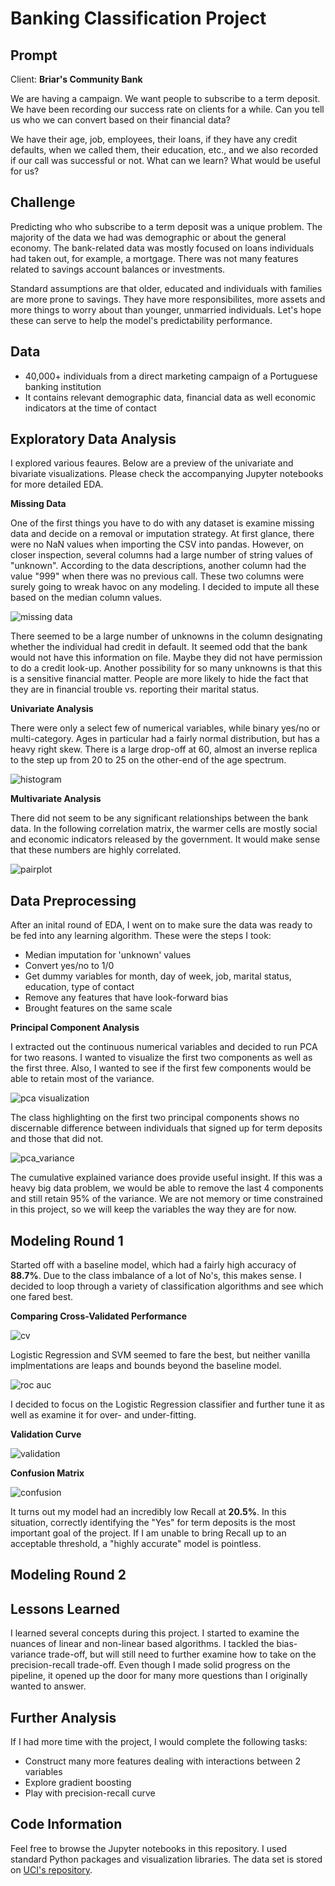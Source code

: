 # Banking Classification Project

## Prompt

Client: **Briar's Community Bank**

We are having a campaign. We want people to subscribe to a term deposit. We have been recording our success rate on clients for a while. Can you tell us who we can convert based on their financial data?

We have their age, job, employees, their loans, if they have any credit defaults, when we called them, their education, etc., and we also recorded if our call was successful or not. What can we learn? What would be useful for us?

## Challenge

Predicting who who subscribe to a term deposit was a unique problem. The majority of the data we had was demographic or about the general economy. The bank-related data was mostly focused on loans individuals had taken out, for example, a mortgage. There was not many features related to savings account balances or investments.

Standard assumptions are that older, educated and individuals with families are more prone to savings. They have more responsibilites, more assets and more things to worry about than younger, unmarried individuals. Let's hope these can serve to help the model's predictability performance.

## Data

- 40,000+ individuals from a direct marketing campaign of a Portuguese banking institution
- It contains relevant demographic data, financial data as well economic indicators at the time of contact

## Exploratory Data Analysis

I explored various feaures. Below are a preview of the univariate and bivariate visualizations. Please check the accompanying Jupyter notebooks for more detailed EDA.

**Missing Data**

One of the first things you have to do with any dataset is examine missing data and decide on a removal or imputation strategy. At first glance, there were no NaN values when importing the CSV into pandas. However, on closer inspection, several columns had a large number of string values of "unknown". According to the data descriptions, another column had the value "999" when there was no previous call. These two columns were surely going to wreak havoc on any modeling. I decided to impute all these based on the median column values.

![missing data](images/missing_data.png)

There seemed to be a large number of unknowns in the column designating whether the individual had credit in default. It seemed odd that the bank would not have this information on file. Maybe they did not have permission to do a credit look-up. Another possibility for so many unknowns is that this is a sensitive financial matter. People are more likely to hide the fact that they are in financial trouble vs. reporting their marital status.

**Univariate Analysis**

There were only a select few of numerical variables, while binary yes/no or multi-category. Ages in particular had a fairly normal distribution, but has a heavy right skew. There is a large drop-off at 60, almost an inverse replica to the step up from 20 to 25 on the other-end of the age spectrum.

![histogram](images/ages.png)

**Multivariate Analysis**

There did not seem to be any significant relationships between the bank data. In the following correlation matrix, the warmer cells are mostly social and economic indicators released by the government. It would make sense that these numbers are highly correlated.

![pairplot](images/matrix.png)

## Data Preprocessing

After an inital round of EDA, I went on to make sure the data was ready to be fed into any learning algorithm. These were the steps I took:

- Median imputation for 'unknown' values
- Convert yes/no to 1/0
- Get dummy variables for month, day of week, job, marital status, education, type of contact
- Remove any features that have look-forward bias
- Brought features on the same scale

**Principal Component Analysis**

I extracted out the continuous numerical variables and decided to run PCA for two reasons. I wanted to visualize the first two components as well as the first three. Also, I wanted to see if the first few components would be able to retain most of the variance.

![pca visualization](images/pca_visual.png)

The class highlighting on the first two principal components shows no discernable difference between individuals that signed up for term deposits and those that did not.

![pca_variance](images/pca_variance.png)

The cumulative explained variance does provide useful insight. If this was a heavy big data problem, we would be able to remove the last 4 components and still retain 95% of the variance. We are not memory or time constrained in this project, so we will keep the variables the way they are for now.

## Modeling Round 1

Started off with a baseline model, which had a fairly high accuracy of **88.7%**. Due to the class imbalance of a lot of No's, this makes sense. I decided to loop through a variety of classification algorithms and see which one fared best.

**Comparing Cross-Validated Performance**

![cv](images/accuracy_comparison.png)

Logistic Regression and SVM seemed to fare the best, but neither vanilla implmentations are leaps and bounds beyond the baseline model.

![roc auc](images/roc_auc.png)

I decided to focus on the Logistic Regression classifier and further tune it as well as examine it for over- and under-fitting.

**Validation Curve**

![validation](images/validation_curve.png)

**Confusion Matrix**

![confusion](images/confusion_matrix.png)

It turns out my model had an incredibly low Recall at **20.5%**. In this situation, correctly identifying the "Yes" for term deposits is the most important goal of the project. If I am unable to bring Recall up to an acceptable threshold, a "highly accurate" model is pointless.

## Modeling Round 2



## Lessons Learned

I learned several concepts during this project. I started to examine the nuances of linear and non-linear based algorithms. I tackled the bias-variance trade-off, but will still need to further examine how to take on the precision-recall trade-off. Even though I made solid progress on the pipeline, it opened up the door for many more questions than I originally wanted to answer.

## Further Analysis

If I had more time with the project, I would complete the following tasks:

- Construct many more features dealing with interactions between 2 variables
- Explore gradient boosting
- Play with precision-recall curve

## Code Information

Feel free to browse the Jupyter notebooks in this repository. I used standard Python packages and visualization libraries. The data set is stored on [UCI's repository](https://archive.ics.uci.edu/ml/datasets/Bank+Marketing#).
